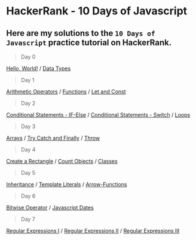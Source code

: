 # HackerRank - 10 Days of Javascript

## Here are my solutions to the `10 Days of Javascript` practice tutorial on HackerRank.


> Day 0

[Hello, World!](Day-0/Hello-World.js) / [Data Types](Day-0/Data-Types.js)


> Day 1

[Arithmetic Operators](Day-1/Arithmetic-Operators.js) / [Functions](Day-1/Functions.js) / [Let and Const](Day-1/Let-and-Const.js)


> Day 2

[Conditional Statements - IF-Else](Day-2/Conditional-Statements-If-Else.js) / [Conditional Statements - Switch](Day-2/Conditional-Statements-Switch.js) / [Loops](Day-2/Loops.js)


> Day 3

[Arrays](Day-3/Arrays.js) / [Try Catch and Finally](Day-3/TryCatch-and-Finally.js) / [Throw](Day-3/Throw.js)


> Day 4

[Create a Rectangle](Day-4/Create-a-Rectangle.js) / [Count Objects](Day-4/Count-Objects.js) / [Classes](Day-4/Classes.js)


> Day 5 

[Inheritance](Day-5/Inheritance.js) / [Template Literals](Day-5/Template-Literals.js) / [Arrow-Functions](Day-5/Arrow-Functions.js)


> Day 6

[Bitwise Operator](Day-6/Bitwise-Operator.js) / [Javascript Dates](Day-6/Javascript-Dates.js)


> Day 7

[Regular Expressions I](Day-7/Regular-Expressions-I.js) / [Regular Expressions II](Day-7/Regular-Expressions-II.js) / [Regular Expressions III](Day-7/Regular-Expressions-III.js)